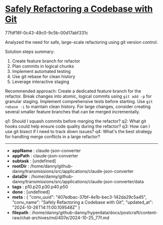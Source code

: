 # [Safely Refactoring a Codebase with Git](https://claude.ai/chat/407edbac-37bf-4e1b-bec3-142da29c5a45)

77fdf16f-0c43-49c0-9c5b-00d17abf331c

 Analyzed the need for safe, large-scale refactoring using git version control.

Solution steps summary:
1. Create feature branch for refactor
2. Plan commits in logical chunks
3. Implement automated testing
4. Use git rebase for clean history
5. Leverage interactive staging

Recommended approach:
Create a dedicated feature branch for the refactor. Break changes into atomic, logical commits using `git add -p` for granular staging. Implement comprehensive tests before starting. Use `git rebase -i` to maintain clean history. For large changes, consider creating several smaller feature branches that can be merged incrementally.

q1: Should I squash commits before merging the refactor?
q2: What git hooks could help ensure code quality during the refactor?
q3: How can I use git bisect if I need to track down issues?
q4: What's the best strategy for handling merge conflicts in a large refactor?

---

* **appName** : claude-json-converter
* **appPath** : claude-json-converter
* **subtask** : [undefined]
* **rootDir** : /home/danny/github-danny/transmissions/src/applications/claude-json-converter
* **dataDir** : /home/danny/github-danny/transmissions/src/applications/claude-json-converter/data
* **tags** : p10.p20.p30.p40.p50
* **done** : [undefined]
* **meta** : {
  "conv_uuid": "407edbac-37bf-4e1b-bec3-142da29c5a45",
  "conv_name": "Safely Refactoring a Codebase with Git",
  "updated_at": "2024-10-26T14:11:00.109548Z"
}
* **filepath** : /home/danny/github-danny/hyperdata/docs/postcraft/content-raw/chat-archives/md/407e/2024-10-25_77f.md